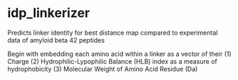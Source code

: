# idp_linkerizer
 Predicts linker identity for best distance map compared to experimental data of amyloid beta 42 peptides

 Begin with embedding each amino acid within a linker as a vector of their
 (1) Charge
 (2) Hydrophilic-Lypophilic Balance (HLB) index as a measure of hydrophobicity
 (3) Molecular Weight of Amino Acid Residue (Da)

 

